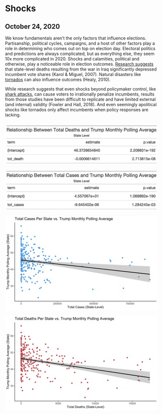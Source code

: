 # Shocks
## October 24, 2020

We know fundamentals aren’t the only factors that influence elections. Partisanship, political cycles, campaigns, and a host of other factors play a role in determining who comes out on top on election day. Electoral politics and predictions are always complicated, but as everything else, they seem 10x more complicated in 2020. Shocks and calamities, political and otherwise, play a noticeable role in election outcomes. [Research suggests](https://hollis.harvard.edu/primo-explore/fulldisplay?docid=TN_cdi_proquest_miscellaneous_59783343&context=PC&vid=HVD2&search_scope=everything&tab=everything&lang=en_US)  that state-level deaths resulting from the war in Iraq significantly depressed incumbent vote shares (Karol & Miguel, 2007). Natural disasters like [tornados](https://hollis.harvard.edu/primo-explore/fulldisplay?docid=TN_cdi_crossref_primary_10_1561_100_00009057&context=PC&vid=HVD2&search_scope=everything&tab=everything&lang=en_US) can also influence outcomes (Healy, 2010). 

While research suggests that even shocks beyond policymaker control, like [shark attacks](https://hollis.harvard.edu/primo-explore/fulldisplay?docid=TN_cdi_crossref_primary_10_1086_699244&context=PC&vid=HVD2&search_scope=everything&tab=everything&lang=en_US), can cause voters to irrationally penalize incumbents, results from those studies have been difficult to replicate and have limited external (and internal) validity (Fowler and Hall, 2018). And even seemingly apolitical shocks like tornados only affect incumbents when policy responses are lacking. 

### 

![](../figures/death_approval_gt.png)

![](../figures/cases_approval_gt.png)

![](../figures/total_cases_polling.png)

![](../figures/total_death_polling.png)
